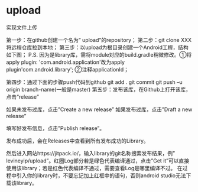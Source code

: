 # upload
实现文件上传


第一步：在github创建一个名为” upload”的repository；
第二步：git clone XXX将远程仓库拉到本地；
第三步：以upload为根目录创建一个Android工程，结构如下图；
P.S. 因为是library库，需将module对应的build.gradle稍微修改。①将apply plugin: 'com.android.application'改为apply plugin'com.android.library';
②注释applicationId；
 
第四步：通过下面的步骤push代码到github
git add .
git commit
git push –u origin branch-name(一般是master)
第五步：发布该库，在Github上打开该库，点击“release”
 
如果未发布过库，点击”Create a new release”
如果发布过库，点击”Draft a new release”
 
填写好发布信息，点击”Publish release”。
 
发布成功后，会在Releases中查看到所有发布成功的Library。
 
然后进入网站https://jitpack.io/，输入library的git名称搜索发布结果，例” levineyip/upload”。红圈Log部分若是绿色代表编译通过，点击”Get it”可以直接使用该library；若是红色代表编译不通过，需要查看Log是哪里编译不过。
在过程中引入你的library时，不要忘记加上红框中的语句，否则android studio无法下载该library。

 

